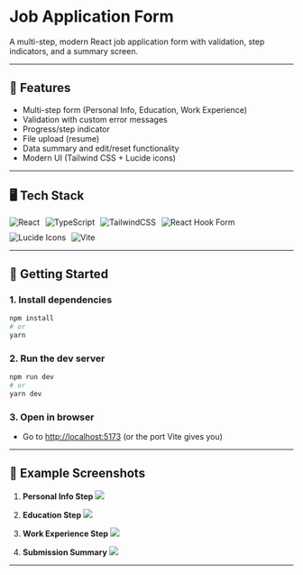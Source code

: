 # Job Application Form

A multi-step, modern React job application form with validation, step indicators, and a summary screen.

---

## 🌟 Features

* Multi-step form (Personal Info, Education, Work Experience)
* Validation with custom error messages
* Progress/step indicator
* File upload (resume)
* Data summary and edit/reset functionality
* Modern UI (Tailwind CSS + Lucide icons)

---

## 🖥️ Tech Stack

<div style="display:flex; gap:10px; flex-wrap:wrap; align-items:center;">
  <img src="https://img.shields.io/badge/React-61DAFB?style=for-the-badge&logo=react&logoColor=white&labelColor=f5e9f7" alt="React" />
  <img src="https://img.shields.io/badge/TypeScript-3178C6?style=for-the-badge&logo=typescript&logoColor=white&labelColor=f5e9f7" alt="TypeScript" />
  <img src="https://img.shields.io/badge/TailwindCSS-38BDF8?style=for-the-badge&logo=tailwindcss&logoColor=white&labelColor=f5e9f7" alt="TailwindCSS" />
  <img src="https://img.shields.io/badge/ReactHookForm-EC5990?style=for-the-badge&logo=reacthookform&logoColor=white&labelColor=f5e9f7" alt="React Hook Form" />
  <img src="https://img.shields.io/badge/Lucide-9c7dfc?style=for-the-badge&logo=lucide&logoColor=white&labelColor=f5e9f7" alt="Lucide Icons" />
  <img src="https://img.shields.io/badge/Vite-646CFF?style=for-the-badge&logo=vite&logoColor=white&labelColor=f5e9f7" alt="Vite" />
</div>

---

## 🚀 Getting Started

### 1. **Install dependencies**

```bash
npm install
# or
yarn
```

### 2. **Run the dev server**

```bash
npm run dev
# or
yarn dev
```

### 3. **Open in browser**

* Go to [http://localhost:5173](http://localhost:5173) (or the port Vite gives you)

---

## 📸 Example Screenshots


1. **Personal Info Step**
   ![](./screenshots/form-step-1.png)

2. **Education Step**
   ![](./screenshots/form-step-2.png)

3. **Work Experience Step**
   ![](./screenshots/form-step-3.png)

4. **Submission Summary**
   ![](./screenshots/form-step-4.png)


---

